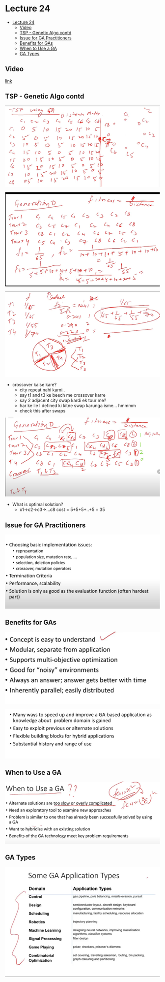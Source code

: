 # Lecture 24

- [Lecture 24](#lecture-24)
  - [Video](#video)
  - [TSP - Genetic Algo contd](#tsp---genetic-algo-contd)
  - [Issue for GA Practitioners](#issue-for-ga-practitioners)
  - [Benefits for GAs](#benefits-for-gas)
  - [When to Use a GA](#when-to-use-a-ga)
  - [GA Types](#ga-types)

## Video

[link](https://drive.google.com/file/d/1nceP9WaQKst-LVv0jpQTiT1Klsdnyn64/view)

## TSP - Genetic Algo contd

![e](e2.png)

![e](e1.png)

![e](e4.png)

- crossover kaise kare?
  - city repeat nahi karni..
  - say t1 and t3 ke beech me crossover karre
  - say 2 adjacent city swap kardi ek tour me?
  - har ke lie I defined ki kitne swap karunga isme... hmmmm
  - check this after swaps

![e2](e5.png)

- What is optimal solution?
  - x1->c2->c3->...c8 cost = 5+5+5+..+5 = 35

## Issue for GA Practitioners

![i](isss.png)

## Benefits for GAs

![b](bens.png)

![b](b2.png)

## When to Use a GA

![e](wh.png)

## GA Types

![ga](gat.png)

